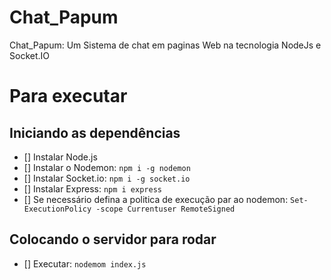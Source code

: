 # Chat_Papum
Chat_Papum: Um Sistema de chat em paginas Web na tecnologia NodeJs e Socket.IO

# Para executar
## Iniciando as dependências

- [] Instalar Node.js
- [] Instalar o Nodemon: `npm i -g nodemon`
- [] Instalar Socket.io: `npm i -g socket.io`
- [] Instalar Express: `npm i express`
- [] Se necessário defina a politica de execução par ao nodemon: `Set-ExecutionPolicy -scope Currentuser RemoteSigned`

## Colocando o servidor para rodar

- [] Executar: `nodemom index.js`
